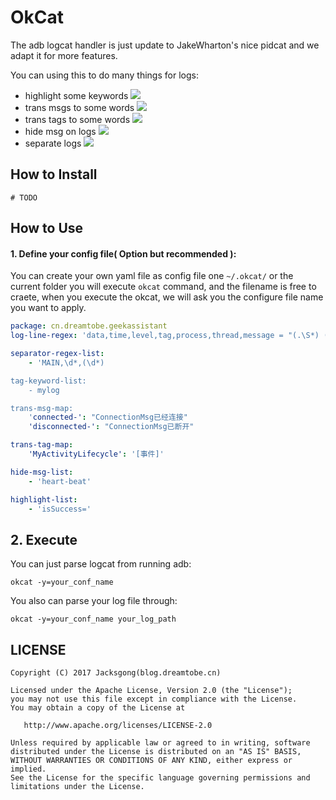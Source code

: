 # OkCat

The adb logcat handler is just update to JakeWharton's nice pidcat and we adapt it for more features.

You can using this to do many things for logs:

- highlight some keywords
![](https://github.com/Jacksgong/okcat/raw/master/arts/highlight-demo.png)
- trans msgs to some words
![](https://github.com/Jacksgong/okcat/raw/master/arts/trans-msg-demo.png)
- trans tags to some words
![](https://github.com/Jacksgong/okcat/raw/master/arts/trans-tag-demo.png)
- hide msg on logs
![](https://github.com/Jacksgong/okcat/raw/master/arts/hide-msg-demo.png)
- separate logs
![](https://github.com/Jacksgong/okcat/raw/master/arts/separate-demo.png)

## How to Install

```shell
# TODO
```

## How to Use

#### 1. Define your config file( Option but recommended ):

You can create your own yaml file as config file one `~/.okcat/` or the current folder you will execute `okcat` command, and the filename is free to craete, when you execute the okcat, we will ask you the configure file name you want to apply.

```yml
package: cn.dreamtobe.geekassistant
log-line-regex: 'data,time,level,tag,process,thread,message = "(.\S*) (.\S*) ([A-Z])/([^:[]*):\[(\d*):([^] ]*)\] (.*?)$"'

separator-regex-list:
	- 'MAIN,\d*,(\d*)

tag-keyword-list:
	- mylog

trans-msg-map:
	'connected-': "ConnectionMsg已经连接"
	'disconnected-': "ConnectionMsg已断开"

trans-tag-map:
	'MyActivityLifecycle': '[事件]'

hide-msg-list:
	- 'heart-beat'

highlight-list:
	- 'isSuccess='
```

## 2. Execute

You can just parse logcat from running adb:

```
okcat -y=your_conf_name
```

You also can parse your log file through:

```
okcat -y=your_conf_name your_log_path
```


## LICENSE

```
Copyright (C) 2017 Jacksgong(blog.dreamtobe.cn)

Licensed under the Apache License, Version 2.0 (the "License");
you may not use this file except in compliance with the License.
You may obtain a copy of the License at

   http://www.apache.org/licenses/LICENSE-2.0

Unless required by applicable law or agreed to in writing, software
distributed under the License is distributed on an "AS IS" BASIS,
WITHOUT WARRANTIES OR CONDITIONS OF ANY KIND, either express or implied.
See the License for the specific language governing permissions and
limitations under the License.
```

